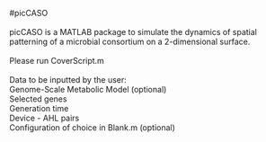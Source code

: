 #picCASO <br /><br>
picCASO is a MATLAB package to simulate the dynamics of spatial patterning of a microbial consortium on a 2-dimensional surface. <br><br>
Please run CoverScript.m <br /> <br />
Data to be inputted by the user: <br />
Genome-Scale Metabolic Model (optional) <br /> 
Selected genes <br />
Generation time <br />
Device - AHL pairs <br />
Configuration of choice in Blank.m (optional) <br />
